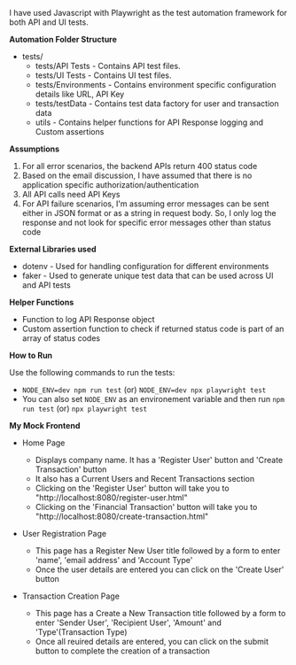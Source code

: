 I have used Javascript with Playwright as the test automation framework for both API and UI tests. 

**Automation Folder Structure**
- tests/ 
    - tests/API Tests - Contains API test files. 
    - tests/UI Tests - Contains UI test files.
    - tests/Environments - Contains environment specific configuration details like URL, API Key
    - tests/testData - Contains test data factory for user and transaction data
    - utils - Contains helper functions for API Response logging and Custom assertions

**Assumptions**
1. For all error scenarios, the backend APIs return 400 status code
2. Based on the email discussion, I have assumed that there is no application specific authorization/authentication
3. All API calls need API Keys
4. For API failure scenarios, I'm assuming error messages can be sent either in JSON format or as a string in request body. So, I only log the response and not look for specific error messages other than status code


**External Libraries used**
* dotenv - Used for handling configuration for different environments
* faker - Used to generate unique test data that can be used across UI and API tests

**Helper Functions**
* Function to log API Response object
* Custom assertion function to check if returned status code is part of an array of status codes

**How to Run**

Use the following commands to run the tests:
* `NODE_ENV=dev npm run test` (or) `NODE_ENV=dev npx playwright test`
* You can also set `NODE_ENV` as an environement variable and then run `npm run test` (or) `npx playwright test`

**My Mock Frontend**
* Home Page 
    * Displays company name. It has a 'Register User' button and 'Create Transaction' button
    * It also has a Current Users and Recent Transactions section
    * Clicking on the 'Register User' button will take you to "http://localhost:8080/register-user.html"
    * Clicking on the 'Financial Transaction' button will take you to "http://localhost:8080/create-transaction.html"

* User Registration Page
    * This page has a Register New User title followed by a form to enter 'name', 'email address' and 'Account Type'
    * Once the user details are entered you can click on the 'Create User' button
    
* Transaction Creation Page
    * This page has a Create a New Transaction title followed by a form to enter 'Sender User', 'Recipient User', 'Amount' and 'Type'(Transaction Type)
    * Once all reuired details are entered, you can click on the submit button to complete the creation of a transaction

